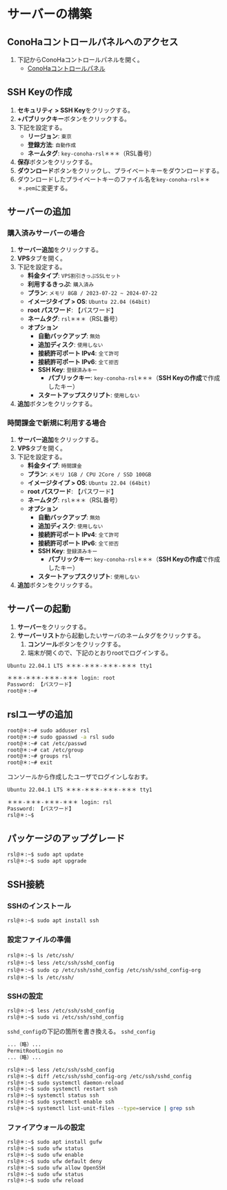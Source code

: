 # サーバーの構築

## ConoHaコントロールパネルへのアクセス
1. 下記からConoHaコントロールパネルを開く。
   - [ConoHaコントロールパネル](https://manage.conoha.jp/Dashboard/)

## SSH Keyの作成
1. **セキュリティ > SSH Key**をクリックする。
2. **+パブリックキー**ボタンをクリックする。
3. 下記を設定する。
   - **リージョン**: `東京`
   - **登録方法**: `自動作成`
   - **ネームタグ**: `key-conoha-rsl＊＊＊`（RSL番号）
4. **保存**ボタンをクリックする。
5. **ダウンロード**ボタンをクリックし、プライベートキーをダウンロードする。
6. ダウンロードしたプライベートキーのファイル名を`key-conoha-rsl＊＊＊.pem`に変更する。

## サーバーの追加

### 購入済みサーバーの場合
1. **サーバー追加**をクリックする。
2. **VPS**タブを開く。
3. 下記を設定する。
   - **料金タイプ**: `VPS割引きっぷSSLセット`
   - **利用するきっぷ**: `購入済み`
   - **プラン**: `メモリ 8GB / 2023-07-22 ~ 2024-07-22`
   - **イメージタイプ > OS**: `Ubuntu 22.04 (64bit)`
   - **root パスワード**: 【パスワード】
   - **ネームタグ**: `rsl＊＊＊`（RSL番号）
   - **オプション**
     - **自動バックアップ**: `無効`
     - **追加ディスク**: `使用しない`
     - **接続許可ポート IPv4**: `全て許可`
     - **接続許可ポート IPv6**: `全て拒否`
     - **SSH Key**: `登録済みキー`
       - **パブリックキー**: `key-conoha-rsl＊＊＊`（**SSH Keyの作成**で作成したキー）
     - **スタートアップスクリプト**: `使用しない`
4. **追加**ボタンをクリックする。

### 時間課金で新規に利用する場合
1. **サーバー追加**をクリックする。
2. **VPS**タブを開く。
3. 下記を設定する。
   - **料金タイプ**: `時間課金`
   - **プラン**: `メモリ 1GB / CPU 2Core / SSD 100GB`
   - **イメージタイプ > OS**: `Ubuntu 22.04 (64bit)`
   - **root パスワード**: 【パスワード】
   - **ネームタグ**: `rsl＊＊＊`（RSL番号）
   - **オプション**
     - **自動バックアップ**: `無効`
     - **追加ディスク**: `使用しない`
     - **接続許可ポート IPv4**: `全て許可`
     - **接続許可ポート IPv6**: `全て拒否`
     - **SSH Key**: `登録済みキー`
       - **パブリックキー**: `key-conoha-rsl＊＊＊`（**SSH Keyの作成**で作成したキー）
     - **スタートアップスクリプト**: `使用しない`
4. **追加**ボタンをクリックする。

## サーバーの起動
1. **サーバー**をクリックする。
2. **サーバーリスト**から起動したいサーバのネームタグをクリックする。
   1. **コンソール**ボタンをクリックする。
   2. 端末が開くので、下記のとおりrootでログインする。

```bash
Ubuntu 22.04.1 LTS ＊＊＊-＊＊＊-＊＊＊-＊＊＊ tty1

＊＊＊-＊＊＊-＊＊＊-＊＊＊ login: root
Password: 【パスワード】
root@＊:~#
```

## rslユーザの追加
```bash
root@＊:~# sudo adduser rsl
root@＊:~# sudo gpasswd -a rsl sudo
root@＊:~# cat /etc/passwd
root@＊:~# cat /etc/group
root@＊:~# groups rsl
root@＊:~# exit
```

コンソールから作成したユーザでログインしなおす。
```bash
Ubuntu 22.04.1 LTS ＊＊＊-＊＊＊-＊＊＊-＊＊＊ tty1

＊＊＊-＊＊＊-＊＊＊-＊＊＊ login: rsl
Password: 【パスワード】
rsl@＊:~$
```

## パッケージのアップグレード
```bash
rsl@＊:~$ sudo apt update
rsl@＊:~$ sudo apt upgrade
```

## SSH接続

### SSHのインストール
```bash
rsl@＊:~$ sudo apt install ssh
```

### 設定ファイルの準備
```bahs
rsl@＊:~$ ls /etc/ssh/
rsl@＊:~$ less /etc/ssh/sshd_config
rsl@＊:~$ sudo cp /etc/ssh/sshd_config /etc/ssh/sshd_config-org
rsl@＊:~$ ls /etc/ssh/
```

### SSHの設定
```bash
rsl@＊:~$ less /etc/ssh/sshd_config
rsl@＊:~$ sudo vi /etc/ssh/sshd_config
```

`sshd_config`の下記の箇所を書き換える。
`sshd_config`
```bash
...（略）...
PermitRootLogin no
...（略）...
```

```bash
rsl@＊:~$ less /etc/ssh/sshd_config
rsl@＊:~$ diff /etc/ssh/sshd_config-org /etc/ssh/sshd_config
rsl@＊:~$ sudo systemctl daemon-reload
rsl@＊:~$ sudo systemctl restart ssh
rsl@＊:~$ systemctl status ssh
rsl@＊:~$ sudo systemctl enable ssh
rsl@＊:~$ systemctl list-unit-files --type=service | grep ssh
```


### ファイアウォールの設定
```bash
rsl@＊:~$ sudo apt install gufw
rsl@＊:~$ sudo ufw status
rsl@＊:~$ sudo ufw enable
rsl@＊:~$ sudo ufw default deny
rsl@＊:~$ sudo ufw allow OpenSSH
rsl@＊:~$ sudo ufw status
rsl@＊:~$ sudo ufw reload
```

